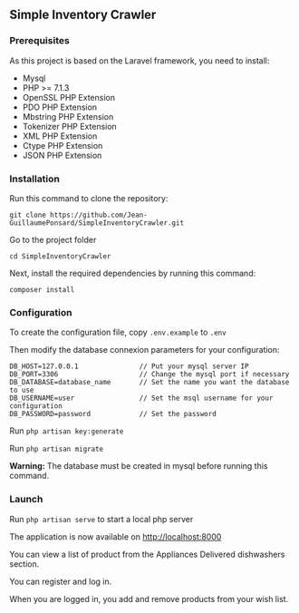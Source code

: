 ## Simple Inventory Crawler

### Prerequisites

As this project is based on the Laravel framework, you need to install:
- Mysql
- PHP >= 7.1.3
- OpenSSL PHP Extension
- PDO PHP Extension
- Mbstring PHP Extension
- Tokenizer PHP Extension
- XML PHP Extension
- Ctype PHP Extension
- JSON PHP Extension

### Installation

Run this command to clone the repository:

```git clone https://github.com/Jean-GuillaumePonsard/SimpleInventoryCrawler.git```

Go to the project folder

```cd SimpleInventoryCrawler```

Next, install the required dependencies by running this command: 

```composer install```

### Configuration

To create the configuration file,
copy ```.env.example``` to ```.env```

Then modify the database connexion parameters for your configuration:

```
DB_HOST=127.0.0.1               // Put your mysql server IP
DB_PORT=3306                    // Change the mysql port if necessary
DB_DATABASE=database_name       // Set the name you want the database to use
DB_USERNAME=user                // Set the msql username for your configuration
DB_PASSWORD=password            // Set the password
```

Run ```php artisan key:generate```

Run ```php artisan migrate```

**Warning:** The database must be created in mysql before running this command.


### Launch

Run ```php artisan serve``` to start a local php server

The application is now available on [http://localhost:8000](http://localhost:8000)


You can view a list of product from the Appliances Delivered dishwashers section.

You can register and log in.

When you are logged in, you add and remove products from your wish list.